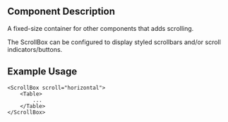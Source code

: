## Component Description

A fixed-size container for other components that adds scrolling.

The ScrollBox can be configured to display styled scrollbars and/or scroll
indicators/buttons.

## Example Usage

```
<ScrollBox scroll="horizontal">
	<Table>
		...
	</Table>
</ScrollBox>
```
